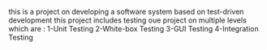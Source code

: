 this is a project on developing a software system based on test-driven development
this project includes testing oue project on multiple levels which are :
1-Unit Testing
2-White-box Testing
3-GUI Testing
4-Integration Testing
